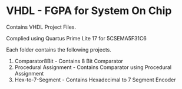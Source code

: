 # VHDL - FGPA for System On Chip 


Contains VHDL Project Files.

Complied using Quartus Prime Lite 17 for 5CSEMA5F31C6 

Each folder contains the following projects.

1.  Comparator8Bit - Contains 8 Bit Comparator 
2.  Procedural Assignment - Contains Comparator using Procedural Assignment
3. Hex-to-7-Segment - Contains Hexadecimal to 7 Segment Encoder 
